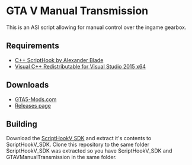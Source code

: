 GTA V Manual Transmission
=========================

This is an ASI script allowing for manual control over the ingame gearbox.

## Requirements

* [C++ ScriptHook by Alexander Blade](http://www.dev-c.com/gtav/scripthookv/)
* [Visual C++ Redistributable for Visual Studio 2015 x64](https://www.microsoft.com/en-us/download/details.aspx?id=48145)

## Downloads

* [GTA5-Mods.com](https://www.gta5-mods.com/scripts/manual-transmission-ikt)
* [Releases page](https://github.com/E66666666/GTAVManualTransmission/releases)

## Building

Download the [ScriptHookV SDK](http://www.dev-c.com/gtav/scripthookv/) and extract it's contents to ScriptHookV_SDK. 
Clone this repository to the same folder ScriptHookV_SDK was extracted so you have ScriptHookV_SDK and GTAVManualTransmission in the same folder.